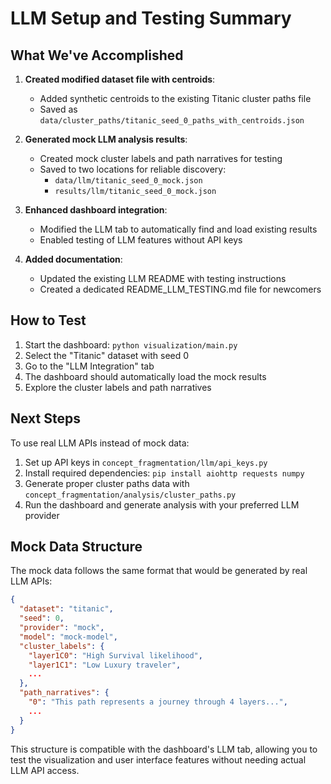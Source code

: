 # LLM Setup and Testing Summary

## What We've Accomplished

1. **Created modified dataset file with centroids**:
   - Added synthetic centroids to the existing Titanic cluster paths file
   - Saved as `data/cluster_paths/titanic_seed_0_paths_with_centroids.json`

2. **Generated mock LLM analysis results**:
   - Created mock cluster labels and path narratives for testing
   - Saved to two locations for reliable discovery:
     - `data/llm/titanic_seed_0_mock.json`
     - `results/llm/titanic_seed_0_mock.json`

3. **Enhanced dashboard integration**:
   - Modified the LLM tab to automatically find and load existing results
   - Enabled testing of LLM features without API keys

4. **Added documentation**:
   - Updated the existing LLM README with testing instructions
   - Created a dedicated README_LLM_TESTING.md file for newcomers

## How to Test

1. Start the dashboard: `python visualization/main.py`
2. Select the "Titanic" dataset with seed 0
3. Go to the "LLM Integration" tab
4. The dashboard should automatically load the mock results
5. Explore the cluster labels and path narratives

## Next Steps

To use real LLM APIs instead of mock data:

1. Set up API keys in `concept_fragmentation/llm/api_keys.py`
2. Install required dependencies: `pip install aiohttp requests numpy`
3. Generate proper cluster paths data with `concept_fragmentation/analysis/cluster_paths.py`
4. Run the dashboard and generate analysis with your preferred LLM provider

## Mock Data Structure

The mock data follows the same format that would be generated by real LLM APIs:

```json
{
  "dataset": "titanic",
  "seed": 0,
  "provider": "mock",
  "model": "mock-model",
  "cluster_labels": {
    "layer1C0": "High Survival likelihood",
    "layer1C1": "Low Luxury traveler",
    ...
  },
  "path_narratives": {
    "0": "This path represents a journey through 4 layers...",
    ...
  }
}
```

This structure is compatible with the dashboard's LLM tab, allowing you to test the visualization and user interface features without needing actual LLM API access.